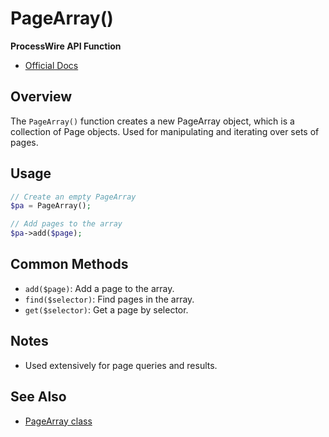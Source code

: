 # PageArray()

**ProcessWire API Function**

- [Official Docs](https://processwire.com/api/ref/pagearray/)

## Overview

The `PageArray()` function creates a new PageArray object, which is a collection of Page objects. Used for manipulating and iterating over sets of pages.

## Usage

```php
// Create an empty PageArray
$pa = PageArray();

// Add pages to the array
$pa->add($page);
```

## Common Methods
- `add($page)`: Add a page to the array.
- `find($selector)`: Find pages in the array.
- `get($selector)`: Get a page by selector.

## Notes
- Used extensively for page queries and results.

## See Also
- [PageArray class](https://processwire.com/api/ref/pagearray/)
